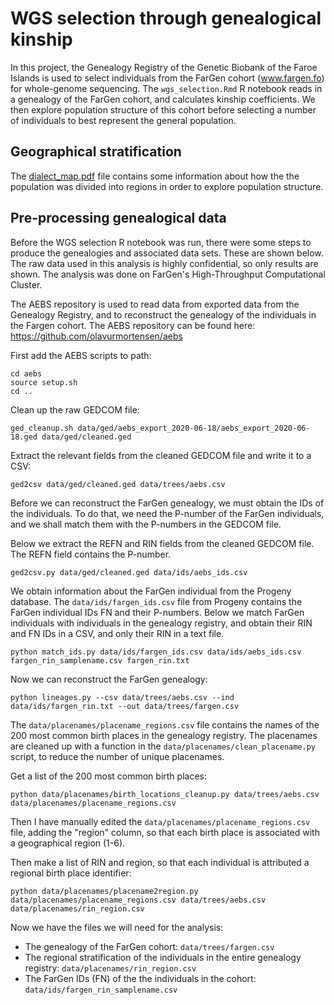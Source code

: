 # WGS selection through genealogical kinship

In this project, the Genealogy Registry of the Genetic Biobank of the Faroe Islands is used to select individuals from the FarGen cohort (www.fargen.fo) for whole-genome sequencing. The `wgs_selection.Rmd` R notebook reads in a genealogy of the FarGen cohort, and calculates kinship coefficients. We then explore population structure of this cohort before selecting a number of individuals to best represent the general population.

## Geographical stratification

The [dialect_map.pdf](https://github.com/olavurmortensen/wgs_selection/blob/master/dialect_map.pdf) file contains some information about how the the population was divided into regions in order to explore population structure.

## Pre-processing genealogical data

Before the WGS selection R notebook was run, there were some steps to produce the genealogies and associated data sets. These are shown below. The raw data used in this analysis is highly confidential, so only results are shown. The analysis was done on FarGen's High-Throughput Computational Cluster.

The AEBS repository is used to read data from exported data from the Genealogy Registry, and to reconstruct the genealogy of the individuals in the Fargen cohort. The AEBS repository can be found here: https://github.com/olavurmortensen/aebs

First add the AEBS scripts to path:

```
cd aebs
source setup.sh
cd ..
```

Clean up the raw GEDCOM file:

```
ged_cleanup.sh data/ged/aebs_export_2020-06-18/aebs_export_2020-06-18.ged data/ged/cleaned.ged
```

Extract the relevant fields from the cleaned GEDCOM file and write it to a CSV:

```
ged2csv data/ged/cleaned.ged data/trees/aebs.csv
```

Before we can reconstruct the FarGen genealogy, we must obtain the IDs of the individuals. To do that, we need the P-number of the FarGen individuals, and we shall match them with the P-numbers in the GEDCOM file.

Below we extract the REFN and RIN fields from the cleaned GEDCOM file. The REFN field contains the P-number.

```
ged2csv.py data/ged/cleaned.ged data/ids/aebs_ids.csv
```

We obtain information about the FarGen individual from the Progeny database. The `data/ids/fargen_ids.csv` file from Progeny contains the FarGen individual IDs FN and their P-numbers. Below we match FarGen individuals with individuals in the genealogy registry, and obtain their RIN and FN IDs in a CSV, and only their RIN in a text file.

```
python match_ids.py data/ids/fargen_ids.csv data/ids/aebs_ids.csv fargen_rin_samplename.csv fargen_rin.txt
```

Now we can reconstruct the FarGen genealogy:

```
python lineages.py --csv data/trees/aebs.csv --ind data/ids/fargen_rin.txt --out data/trees/fargen.csv
```

The `data/placenames/placename_regions.csv` file contains the names of the 200 most common birth places in the genealogy registry. The placenames are cleaned up with a function in the `data/placenames/clean_placename.py` script, to reduce the number of unique placenames.

Get a list of the 200 most common birth places:

```
python data/placenames/birth_locations_cleanup.py data/trees/aebs.csv data/placenames/placename_regions.csv
```

Then I have manually edited the `data/placenames/placename_regions.csv` file, adding the "region" column, so that each birth place is associated with a geographical region (1-6).

Then make a list of RIN and region, so that each individual is attributed a regional birth place identifier:

```
python data/placenames/placename2region.py data/placenames/placename_regions.csv data/trees/aebs.csv data/placenames/rin_region.csv
```

Now we have the files we will need for the analysis:

* The genealogy of the FarGen cohort: `data/trees/fargen.csv`
* The regional stratification of the individuals in the entire genealogy registry: `data/placenames/rin_region.csv`
* The FarGen IDs (FN) of the the individuals in the cohort: `data/ids/fargen_rin_samplename.csv`
